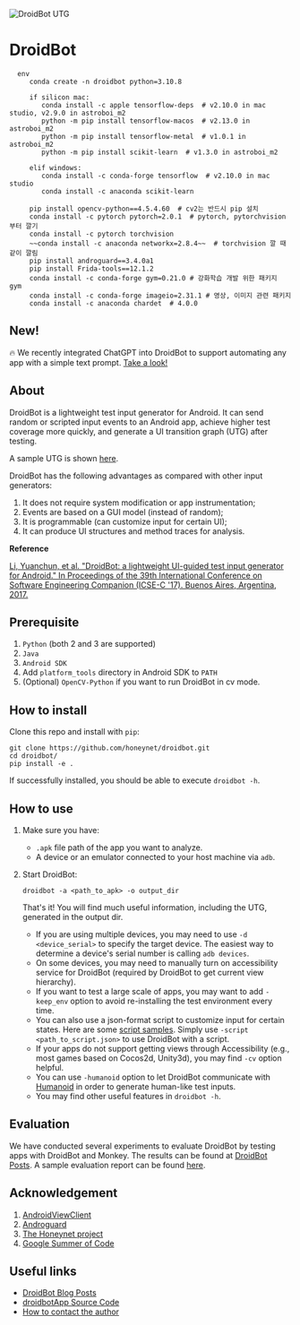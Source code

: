 ![DroidBot UTG](droidbot/resources/dummy_documents/droidbot_utg.png)

# DroidBot


      env
         conda create -n droidbot python=3.10.8 
         
         if silicon mac:
            conda install -c apple tensorflow-deps  # v2.10.0 in mac studio, v2.9.0 in astroboi_m2
            python -m pip install tensorflow-macos  # v2.13.0 in astroboi_m2
            python -m pip install tensorflow-metal  # v1.0.1 in astroboi_m2
            python -m pip install scikit-learn  # v1.3.0 in astroboi_m2

         elif windows:
            conda install -c conda-forge tensorflow  # v2.10.0 in mac studio
            conda install -c anaconda scikit-learn  

         pip install opencv-python==4.5.4.60  # cv2는 반드시 pip 설치
         conda install -c pytorch pytorch=2.0.1  # pytorch, pytorchvision 부터 깔기
         conda install -c pytorch torchvision
         ~~conda install -c anaconda networkx=2.8.4~~  # torchvision 깔 때 같이 깔림
         pip install androguard==3.4.0a1
         pip install Frida-tools==12.1.2
         conda install -c conda-forge gym=0.21.0 # 강화학습 개발 위한 패키지 gym 
         conda install -c conda-forge imageio=2.31.1 # 영상, 이미지 관련 패키지  
         conda install -c anaconda chardet  # 4.0.0


## New!

:fire: We recently integrated ChatGPT into DroidBot to support automating any app with a simple text prompt. [Take a look!](https://github.com/GAIR-team/DroidBot-GPT)


## About
DroidBot is a lightweight test input generator for Android.
It can send random or scripted input events to an Android app, achieve higher test coverage more quickly, and generate a UI transition graph (UTG) after testing.

A sample UTG is shown [here](http://honeynet.github.io/droidbot/report_com.yelp.android/).

DroidBot has the following advantages as compared with other input generators:

1. It does not require system modification or app instrumentation;
2. Events are based on a GUI model (instead of random);
3. It is programmable (can customize input for certain UI);
4. It can produce UI structures and method traces for analysis.

**Reference**

[Li, Yuanchun, et al. "DroidBot: a lightweight UI-guided test input generator for Android." In Proceedings of the 39th International Conference on Software Engineering Companion (ICSE-C '17). Buenos Aires, Argentina, 2017.](http://dl.acm.org/citation.cfm?id=3098352)

## Prerequisite

1. `Python` (both 2 and 3 are supported)
2. `Java`
3. `Android SDK`
4. Add `platform_tools` directory in Android SDK to `PATH`
5. (Optional) `OpenCV-Python` if you want to run DroidBot in cv mode.

## How to install

Clone this repo and install with `pip`:

```shell
git clone https://github.com/honeynet/droidbot.git
cd droidbot/
pip install -e .
```

If successfully installed, you should be able to execute `droidbot -h`.

## How to use

1. Make sure you have:

    + `.apk` file path of the app you want to analyze.
    + A device or an emulator connected to your host machine via `adb`.

2. Start DroidBot:

    ```
    droidbot -a <path_to_apk> -o output_dir
    ```
    That's it! You will find much useful information, including the UTG, generated in the output dir.

    + If you are using multiple devices, you may need to use `-d <device_serial>` to specify the target device. The easiest way to determine a device's serial number is calling `adb devices`.
    + On some devices, you may need to manually turn on accessibility service for DroidBot (required by DroidBot to get current view hierarchy).
    + If you want to test a large scale of apps, you may want to add `-keep_env` option to avoid re-installing the test environment every time.
    + You can also use a json-format script to customize input for certain states. Here are some [script samples](script_samples/). Simply use `-script <path_to_script.json>` to use DroidBot with a script.
    + If your apps do not support getting views through Accessibility (e.g., most games based on Cocos2d, Unity3d), you may find `-cv` option helpful.
    + You can use `-humanoid` option to let DroidBot communicate with [Humanoid](https://github.com/yzygitzh/Humanoid) in order to generate human-like test inputs.
    + You may find other useful features in `droidbot -h`.

## Evaluation

We have conducted several experiments to evaluate DroidBot by testing apps with DroidBot and Monkey.
The results can be found at [DroidBot Posts](http://honeynet.github.io/droidbot/).
A sample evaluation report can be found [here](http://honeynet.github.io/droidbot/2015/07/30/Evaluation_Report_2015-07-30_1501.html).

## Acknowledgement

1. [AndroidViewClient](https://github.com/dtmilano/AndroidViewClient)
2. [Androguard](http://code.google.com/p/androguard/)
3. [The Honeynet project](https://www.honeynet.org/)
4. [Google Summer of Code](https://summerofcode.withgoogle.com/)

## Useful links

- [DroidBot Blog Posts](http://honeynet.github.io/droidbot/)
- [droidbotApp Source Code](https://github.com/ylimit/droidbotApp)
- [How to contact the author](http://ylimit.github.io)
